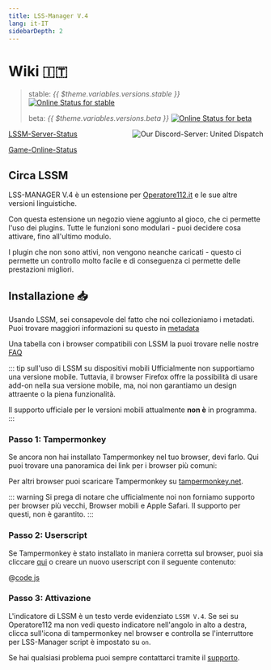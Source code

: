 ```yaml
---
title: LSS-Manager V.4
lang: it-IT
sidebarDepth: 2
---
```


# Wiki 🇮🇹 <Badge :text="'v' + $theme.variables.versions.short"/>

> stable: *{{ $theme.variables.versions.stable }}* [![Online Status for stable](https://status.lss-manager.de/api/badge/71/status?style=flat&upLabel=online&downLabel=offline)][lssm.status]
> 
> beta: *{{ $theme.variables.versions.beta }}* [![Online Status for beta](https://status.lss-manager.de/api/badge/72/status?style=flat&upLabel=online&downLabel=offline)][lssm.status]

<discord style="float: right;"><img src="https://discord.com/api/guilds/254167535446917120/embed.png?style=banner1" alt="Our Discord-Server: United Dispatch" data-prevent-zooming></discord>

[LSSM-Server-Status][lssm.status]

[Game-Online-Status](https://status.lss-manager.de/status/missionchief)

<!-- Do NOT edit anything above this line! Any edits will be removed as content is auto generated! -->

## Circa LSSM

LSS-MANAGER V.4 è un estensione per [Operatore112.it][games.self] e le sue altre versioni linguistiche.

Con questa estensione un negozio viene aggiunto al gioco, che ci permette l'uso dei plugins. Tutte le funzioni sono modulari - puoi decidere cosa attivare, fino all'ultimo modulo.

I plugin che non sono attivi, non vengono neanche caricati - questo ci permette un controllo molto facile e di conseguenza ci permette delle prestazioni migliori.


## Installazione 📥
Usando LSSM, sei consapevole del fatto che noi collezioniamo i metadati. Puoi trovare maggiori informazioni su questo in [metadata][docs.metadata]

Una tabella con i browser compatibili con LSSM la puoi trovare nelle nostre [FAQ](faq.md#su-quale-browser-lss-manager-funziona)

::: tip sull'uso di LSSM su dispositivi mobili
Ufficialmente non supportiamo una versione mobile. Tuttavia, il browser Firefox offre la possibilità di usare add-on nella sua versione mobile, ma, noi non garantiamo un design attraente o la piena funzionalità.

Il supporto ufficiale per le versioni mobili attualmente **non è** in programma.
:::

### Passo 1: Tampermonkey
Se ancora non hai installato Tampermonkey nel tuo browser, devi farlo. Qui puoi trovare una panoramica dei link per i browser più comuni:

<tampermonkey-download-table/>

Per altri browser puoi scaricare Tampermonkey su [tampermonkey.net][tampermonkey].

::: warning
Si prega di notare che ufficialmente noi non forniamo supporto per browser più vecchi, Browser mobili e Apple Safari. Il supporto per questi, non è garantito.
:::

### Passo 2: Userscript
Se Tampermonkey è stato installato in maniera corretta sul browser, puoi sia cliccare [qui][lssm.userscript] o creare un nuovo userscript con il seguente contenuto:

@[code js](@userscript)

### Passo 3: Attivazione
L'indicatore di LSSM è un testo verde evidenziato `LSSM V.4`.
Se sei su Operatore112 ma non vedi questo indicatore nell'angolo in alto a destra, clicca sull'icona di tampermonkey nel browser e controlla se l'interruttore per LSS-Manager script è impostato su `on`.

Se hai qualsiasi problema puoi sempre contattarci tramite il [supporto][docs.support].

<!-- ==START_FOOTER== Do NOT edit anything below this line! Any edits will be removed as content is auto generated! -->
[lssm.status]: https://status.lss-manager.de/
[lssm.discord]: https://discord.gg/RcTNjpB
[lssm.userscript]: https://v4.lss-manager.de/lssm-v4.user.js
[lssm.donations]: https://donate.lss-manager.de/
[docs]: https://docs.lss-manager.de/
[docs.apps]: /it_IT/apps/
[docs.appstore]: /it_IT/appstore/
[docs.bugs]: /it_IT/bugs/
[docs.error_report]: /it_IT/error_report/
[docs.faq]: /it_IT/faq/
[docs.metadata]: /it_IT/metadata/
[docs.other]: /it_IT/other/
[docs.settings]: /it_IT/settings/
[docs.suggestions]: /it_IT/suggestions/
[docs.support]: /it_IT/support/
[games.self]: https://operatore112.it
[tampermonkey]: https://tampermonkey.net/